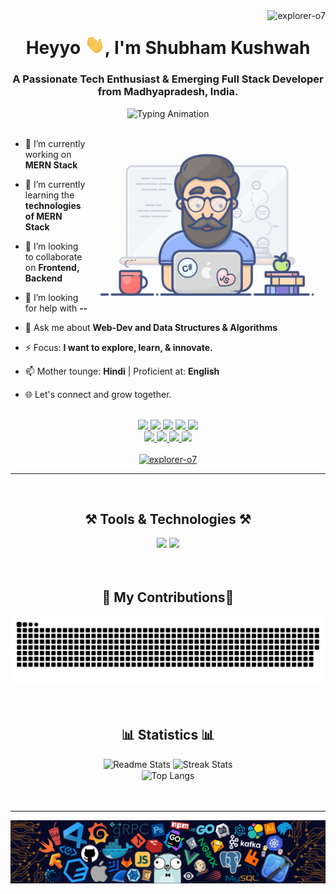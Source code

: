 <!-- This readme markdown is inpired by https://github.com/salesp07 -->
<!-- Dynamic Profile Views Count -->
<img align="right" src="https://komarev.com/ghpvc/?username=explorer-o7&label=Visitor%27s+Count&color=d940ff&style=plastic" alt="explorer-o7" />
<!-- My Introduction -->
<h1 align="center">Heyyo <img src="./img/hand_wave.gif" width="32" />, I'm Shubham Kushwah</h1>
<h3 align="center">A Passionate Tech Enthusiast & Emerging Full Stack Developer from Madhyapradesh, India.</h3>

<!-- Dynamic Typing Animation -->
<div align="center">
  <img src="https://readme-typing-svg.herokuapp.com/?font=Arial+Rounded+MT&size=30&width=425&height=70&duration=4000&pause=1000&color=D940FF&lines=Programming+Concepts;Data+Structures+%26+Algorithms;Full+Stack+Web+Development" alt="Typing Animation" />
</div>
<br/>

<!-- Programmer GIF -->
<img align="right" alt="Coding" width="380" src="./img/programmer.gif" />

<!-- Details About Me -->
- 🔭 I’m currently working on **MERN Stack**

- 🌱 I’m currently learning the **technologies of MERN Stack**

- 👯 I’m looking to collaborate on **Frontend, Backend**

- 🤝 I’m looking for help with **--**

- 💬 Ask me about **Web-Dev and Data Structures & Algorithms**

- ⚡ Focus: **I want to explore, learn, & innovate.**

- 📫 Mother tounge: **Hindi** | Proficient at: **English**

- 🌐 Let's connect and grow together.
<br/>

<!-- Social Links -->
<div align="center"> 
  <a href="mailto:shubhamkushwah.official@gmail.com">
    <img src="https://img.shields.io/badge/Gmail-D6D6D6?style=for-the-badge&logo=gmail&logoColor=red" />
  </a>
  <a href="https://github.com/explorer-o7">
    <img src="https://img.shields.io/badge/GitHub-000000?style=for-the-badge&logo=github&logoColor=white" />
  </a>
  <a href="https://linkedin.com/in/shubham-kushwah-30816424b" target="_blank">
    <img src="https://img.shields.io/badge/LinkedIn-0077B5?style=for-the-badge&logo=linkedin&logoColor=white" target="_blank" />
  </a>
  <a href="https://x.com/_explorer_07" target="_blank">
    <img src="https://img.shields.io/badge/Twitter-FFFFFF?style=for-the-badge&logo=x&logoColor=black" target="_blank" />
  </a>
  <a href="https://discord.com/shubham_75" target="_blank">
    <img src="https://img.shields.io/badge/Discord-5865F2?style=for-the-badge&logo=discord&logoColor=white" target="_blank" />
  </a>
  <br/>
  <a href="https://hackerrank.com/profile/shubhamkushwa_g1" target="_blank">
    <img src="https://img.shields.io/badge/Hackerrank-31F565?style=for-the-badge&logo=hackerrank&logoColor=black" target="_blank" />
  </a>
  <a href="https://leetcode.com/u/kushwahs963" target="_blank">
    <img src="https://img.shields.io/badge/Leetcode-FFAA33?style=for-the-badge&logo=leetcode&logoColor=white" target="_blank" />
  </a>
  <a href="https://auth.geeksforgeeks.org/user/shubhamkuc2ui" target="_blank">
    <img src="https://img.shields.io/badge/GeeksForGeeks-269933?style=for-the-badge&logo=geeksforgeeks&logoColor=white" target="_blank" />
  </a>
  <a href="https://naukri.com/code360/profile/1ecaf042-64ae-4e34-b029-e834c6c1a16f" target="_blank">
    <img src="https://img.shields.io/badge/Code360-303030?style=for-the-badge&logo=codingninjas&logoColor=orange" target="_blank" />
  </a>
</div>
<br/>

<!-- GitHub Trophies Card -->
<div align="center"> <a href="https://github.com/ryo-ma/github-profile-trophy"><img src="https://github-profile-trophy.vercel.app/?username=explorer-o7" alt="explorer-o7" /></a> </div>
<hr/>
<br/>

<!-- Tools & Technologies -->
<div align="center">
    <h2>⚒️ Tools & Technologies ⚒️</h2>
    <img src="https://skillicons.dev/icons?i=c,cpp,html,css,javascript,bootstrap,git,github,vscode,arduino,figma,postman" />
    <img src="https://skillicons.dev/icons?i=java,python,mongodb,express,react,nodejs,firebase,mysql,linux,googlecloud" />
</div>
<br/><br/>

<!-- My Contibution Chart With Snake Animation -->
<div align="center">
  <h2>🐍 My Contributions🐍</h2>
  <img alt="Contribution Chart Snake Animation" src="https://raw.githubusercontent.com/explorer-o7/explorer-o7/output/github-contribution-grid-snake.svg" />
</div>
<br/><br/>

<!-- My Profile Stats -->
<div align=center>
  <h2>📊 Statistics 📊</h2>
  <img width=390 src="https://github-readme-stats-salesp07.vercel.app/api?username=explorer-o7&count_private=true&show_icons=true&theme=vision-friendly-dark&rank_icon=github&border_radius=10" alt="Readme Stats" />
  <img width=390 src="https://github-readme-streak-stats-salesp07.vercel.app/?user=explorer-o7&count_private=true&theme=neon-dark&border_radius=10" alt="Streak Stats"/>
  <br/>
  <!-- Top Language Chart -->
  <img width=325 align="center" src="https://github-readme-stats-salesp07.vercel.app/api/top-langs/?username=explorer-o7&hide=HTML&langs_count=8&layout=compact&theme=vision-friendly-dark&border_radius=10&size_weight=0.5&count_weight=0.5&exclude_repo=github-readme-stats" alt="Top Langs" />
</div>
<br/><br/>
<!-- Profile Banner -->
<hr/>
<img align="center" alt="Banner" src="./img/banner.png" />
